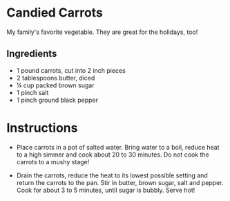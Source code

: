 # Candied Carrots

My family's favorite vegetable. They are great for the holidays, too!

## Ingredients

- 1 pound carrots, cut into 2 inch pieces
- 2 tablespoons butter, diced
- ¼ cup packed brown sugar
- 1 pinch salt
- 1 pinch ground black pepper

# Instructions

- Place carrots in a pot of salted water. Bring water to a boil, reduce heat to a high simmer and cook about 20 to 30 minutes. Do not cook the carrots to a mushy stage!

- Drain the carrots, reduce the heat to its lowest possible setting and return the carrots to the pan. Stir in butter, brown sugar, salt and pepper. Cook for about 3 to 5 minutes, until sugar is bubbly. Serve hot!
